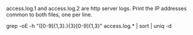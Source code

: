 access.log.1 and access.log.2 are http server logs.
Print the IP addresses common to both files, one per line.

grep -oE -h "([0-9]{1,3}\.){3}[0-9]{1,3}" access.log.* | sort | uniq -d